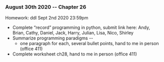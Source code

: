 ### August 30th 2020  -- Chapter 26
Homework: ddl Sept 2nd 2020 23:59pm
* Complete “record” programming in python, submit link here: Andy, Brian, Cathy, Daniel, Jack,  Harry, Julian,  Lisa, Nico, Shirley
* Summarize programming paradigms -- 
    * one paragraph for each, several bullet points, hand to me in person (office 411) 
* Complete worksheet ch28, hand to me in person (office 411) 

